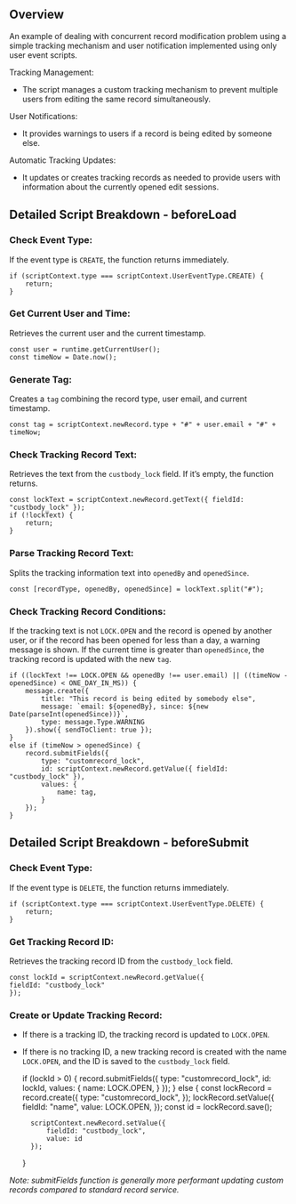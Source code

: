 ## Overview
An example of dealing with concurrent record modification problem using a simple tracking mechanism 
and user notification implemented using only user event scripts.

Tracking Management: 
* The script manages a custom tracking mechanism to prevent multiple users from editing the same record simultaneously.

User Notifications: 
* It provides warnings to users if a record is being edited by someone else.

Automatic Tracking Updates: 
* It updates or creates tracking records as needed to provide users with information about the currently opened edit sessions.

## Detailed Script Breakdown - beforeLoad

### Check Event Type:
If the event type is `CREATE`, the function returns immediately.

    if (scriptContext.type === scriptContext.UserEventType.CREATE) {
        return;
    }

### Get Current User and Time:
Retrieves the current user and the current timestamp.

    const user = runtime.getCurrentUser();
    const timeNow = Date.now();

### Generate Tag:
Creates a `tag` combining the record type, user email, and current timestamp.

    const tag = scriptContext.newRecord.type + "#" + user.email + "#" + timeNow;

### Check Tracking Record Text:
Retrieves the text from the `custbody_lock` field. If it’s empty, the function returns.

    const lockText = scriptContext.newRecord.getText({ fieldId: "custbody_lock" });
    if (!lockText) {
        return;
    }

### Parse Tracking Record Text:
Splits the tracking information text into `openedBy` and `openedSince`.

    const [recordType, openedBy, openedSince] = lockText.split("#");

### Check Tracking Record Conditions:
If the tracking text is not `LOCK.OPEN` and the record is opened by another user, or if the record has been opened for less than a day, a warning message is shown.
If the current time is greater than `openedSince`, the tracking record is updated with the new `tag`.

    if ((lockText !== LOCK.OPEN && openedBy !== user.email) || ((timeNow - openedSince) < ONE_DAY_IN_MS)) {
        message.create({
            title: "This record is being edited by somebody else",
            message: `email: ${openedBy}, since: ${new Date(parseInt(openedSince))}`,
            type: message.Type.WARNING
        }).show({ sendToClient: true });
    }
    else if (timeNow > openedSince) {
        record.submitFields({
            type: "customrecord_lock",
            id: scriptContext.newRecord.getValue({ fieldId: "custbody_lock" }),
            values: {
                name: tag,
            }
        });
    }

## Detailed Script Breakdown - beforeSubmit

### Check Event Type:
If the event type is `DELETE`, the function returns immediately.

    if (scriptContext.type === scriptContext.UserEventType.DELETE) {
        return;
    }

### Get Tracking Record ID:
Retrieves the tracking record ID from the `custbody_lock` field.

    const lockId = scriptContext.newRecord.getValue({
    fieldId: "custbody_lock"
    });

### Create or Update Tracking Record:
* If there is a tracking ID, the tracking record is updated to `LOCK.OPEN`.
* If there is no tracking ID, a new tracking record is created with the name `LOCK.OPEN`, and the ID is saved to the `custbody_lock` field.


    if (lockId > 0) {
        record.submitFields({
            type: "customrecord_lock",
            id: lockId,
            values: {
                name: LOCK.OPEN,
            }
        });
    }
    else {
        const lockRecord = record.create({
            type: "customrecord_lock",
        });
        lockRecord.setValue({
            fieldId: "name",
            value: LOCK.OPEN,
        });
        const id = lockRecord.save();
    
        scriptContext.newRecord.setValue({
            fieldId: "custbody_lock",
            value: id
        });
    }

_Note: submitFields function is generally more performant updating custom records compared to standard record service._